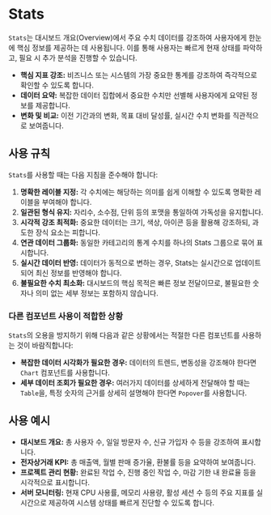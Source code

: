 # Stats

`Stats`는 대시보드 개요(Overview)에서 주요 수치 데이터를 강조하여 사용자에게 한눈에 핵심 정보를 제공하는 데 사용됩니다. 이를 통해 사용자는 빠르게 현재 상태를 파악하고, 필요 시 추가 분석을 진행할 수 있습니다.

- **핵심 지표 강조:** 비즈니스 또는 시스템의 가장 중요한 통계를 강조하여 즉각적으로 확인할 수 있도록 합니다.
- **데이터 요약:** 복잡한 데이터 집합에서 중요한 수치만 선별해 사용자에게 요약된 정보를 제공합니다.
- **변화 및 비교:** 이전 기간과의 변화, 목표 대비 달성률, 실시간 수치 변화를 직관적으로 보여줍니다.

## 사용 규칙

`Stats`를 사용할 때는 다음 지침을 준수해야 합니다:

1. **명확한 레이블 지정:** 각 수치에는 해당하는 의미를 쉽게 이해할 수 있도록 명확한 레이블을 부여해야 합니다.
2. **일관된 형식 유지:** 자리수, 소수점, 단위 등의 포맷을 통일하여 가독성을 유지합니다.
3. **시각적 강조 최적화:** 중요한 데이터는 크기, 색상, 아이콘 등을 활용해 강조하되, 과도한 장식 요소는 피합니다.
4. **연관 데이터 그룹화:** 동일한 카테고리의 통계 수치를 하나의 Stats 그룹으로 묶어 표시합니다.
5. **실시간 데이터 반영:** 데이터가 동적으로 변하는 경우, Stats는 실시간으로 업데이트되어 최신 정보를 반영해야 합니다.
6. **불필요한 수치 최소화:** 대시보드의 핵심 목적은 빠른 정보 전달이므로, 불필요한 숫자나 의미 없는 세부 정보는 포함하지 않습니다.

### 다른 컴포넌트 사용이 적합한 상황

`Stats`의 오용을 방지하기 위해 다음과 같은 상황에서는 적절한 다른 컴포넌트를 사용하는 것이 바람직합니다:

- **복잡한 데이터 시각화가 필요한 경우:** 데이터의 트렌드, 변동성을 강조해야 한다면 `Chart` 컴포넌트를 사용합니다.
- **세부 데이터 조회가 필요한 경우:** 여러가지 데이터를 상세하게 전달해야 할 때는 `Table`을, 특정 숫자의 근거를 상세히 설명해야 한다면 `Popover`를 사용합니다.

## 사용 예시

- **대시보드 개요:** 총 사용자 수, 일일 방문자 수, 신규 가입자 수 등을 강조하여 표시합니다.
- **전자상거래 KPI:** 총 매출액, 월별 판매 증가율, 환불률 등을 요약하여 보여줍니다.
- **프로젝트 관리 현황:** 완료된 작업 수, 진행 중인 작업 수, 마감 기한 내 완료율 등을 시각적으로 표시합니다.
- **서버 모니터링:** 현재 CPU 사용률, 메모리 사용량, 활성 세션 수 등의 주요 지표를 실시간으로 제공하여 시스템 상태를 빠르게 진단할 수 있도록 합니다.

